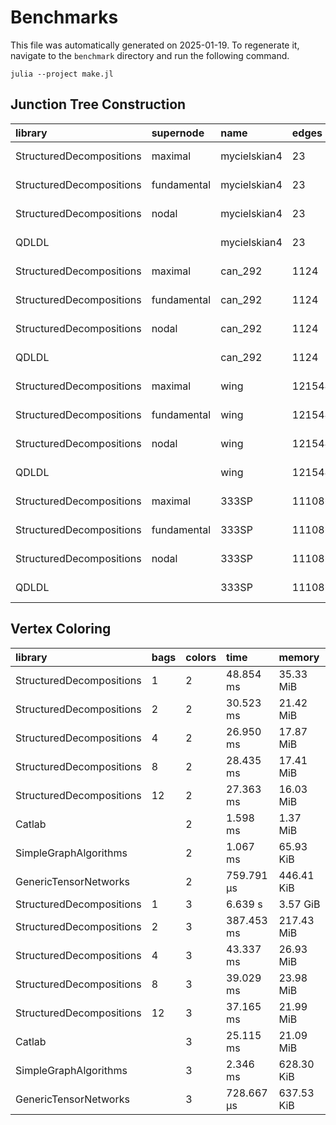 # Benchmarks

This file was automatically generated on 2025-01-19. To regenerate it, navigate to the ``benchmark`` directory and run the following command.
```
julia --project make.jl
```

## Junction Tree Construction

| library | supernode | name | edges | time | memory |
| :------ | :-------- | :----| :---- | :--- | :----- |
| StructuredDecompositions | maximal | mycielskian4 | 23 | 2.417 μs | 6.70 KiB |
| StructuredDecompositions | fundamental | mycielskian4 | 23 | 2.537 μs | 6.97 KiB |
| StructuredDecompositions | nodal | mycielskian4 | 23 | 2.333 μs | 6.33 KiB |
| QDLDL |      | mycielskian4 | 23 | 1.079 μs | 4.70 KiB |
| StructuredDecompositions | maximal | can_292 | 1124 | 47.625 μs | 146.36 KiB |
| StructuredDecompositions | fundamental | can_292 | 1124 | 48.667 μs | 148.39 KiB |
| StructuredDecompositions | nodal | can_292 | 1124 | 50.584 μs | 146.75 KiB |
| QDLDL |      | can_292 | 1124 | 28.083 μs | 146.08 KiB |
| StructuredDecompositions | maximal | wing | 121544 | 18.623 ms | 28.59 MiB |
| StructuredDecompositions | fundamental | wing | 121544 | 17.968 ms | 29.89 MiB |
| StructuredDecompositions | nodal | wing | 121544 | 55.779 ms | 179.76 MiB |
| QDLDL |      | wing | 121544 | 98.545 ms | 177.01 MiB |
| StructuredDecompositions | maximal | 333SP | 11108633 | 1.154 s | 1.64 GiB |
| StructuredDecompositions | fundamental | 333SP | 11108633 | 1.212 s | 1.64 GiB |
| StructuredDecompositions | nodal | 333SP | 11108633 | 1.865 s | 3.95 GiB |
| QDLDL |      | 333SP | 11108633 | 2.293 s | 3.89 GiB |

## Vertex Coloring

| library | bags | colors | time | memory |
| :------ | :--- | :----- | :----| :----- |
| StructuredDecompositions | 1 | 2 | 48.854 ms | 35.33 MiB |
| StructuredDecompositions | 2 | 2 | 30.523 ms | 21.42 MiB |
| StructuredDecompositions | 4 | 2 | 26.950 ms | 17.87 MiB |
| StructuredDecompositions | 8 | 2 | 28.435 ms | 17.41 MiB |
| StructuredDecompositions | 12 | 2 | 27.363 ms | 16.03 MiB |
| Catlab |     | 2 | 1.598 ms | 1.37 MiB |
| SimpleGraphAlgorithms |     | 2 | 1.067 ms | 65.93 KiB |
| GenericTensorNetworks |     | 2 | 759.791 μs | 446.41 KiB |
| StructuredDecompositions | 1 | 3 | 6.639 s | 3.57 GiB |
| StructuredDecompositions | 2 | 3 | 387.453 ms | 217.43 MiB |
| StructuredDecompositions | 4 | 3 | 43.337 ms | 26.93 MiB |
| StructuredDecompositions | 8 | 3 | 39.029 ms | 23.98 MiB |
| StructuredDecompositions | 12 | 3 | 37.165 ms | 21.99 MiB |
| Catlab |     | 3 | 25.115 ms | 21.09 MiB |
| SimpleGraphAlgorithms |     | 3 | 2.346 ms | 628.30 KiB |
| GenericTensorNetworks |     | 3 | 728.667 μs | 637.53 KiB |
